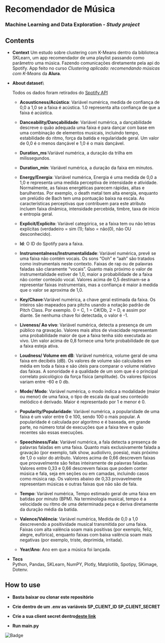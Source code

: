 # **Recomendador de Música**

### Machine Learning and Data Exploration - _Study project_

## Contents

- **Context**
  Um estudo sobre clustering com K-Means dentro da biblioteca SKLearn, um app recomendador de uma playlist passando como parâmetro uma música. Fazendo comunicações diretamente pela api do Spotify. App feito no curso _Clustering aplicado: recomendando músicas com K-Means_ da **Alura**.

- **About dataset**\

  Todos os dados foram retirados do <a href="https://developer.spotify.com/documentation/web-api/reference/get-several-audio-features">Spotify API</a>

  - **Acousticness/Acústica**: Variável numérica, medida de confiança de 0,0 a 1,0 se a faixa é acústica. 1.0 representa alta confiança de que a faixa é acústica.

  - **Danceability/Dançabilidade**: Variável numérica, a dançabilidade descreve o quão adequada uma faixa é para dançar com base em uma combinação de elementos musicais, incluindo tempo, estabilidade do ritmo, força da batida e regularidade geral. Um valor de 0,0 é o menos dançável e 1,0 é o mais dançável.

  - **Duration_ms**:Variável numérica, a duração da trilha em milissegundos.

  - **Duration_min**: Variável numérica, a duração da faixa em minutos.

  - **Energy/Energia**: Variável numérica, Energia é uma medida de 0,0 a 1,0 e representa uma medida perceptiva de intensidade e atividade. Normalmente, as faixas energéticas parecem rápidas, altas e barulhentas. Por exemplo, o death metal tem alta energia, enquanto um prelúdio de Bach tem uma pontuação baixa na escala. As características perceptivas que contribuem para este atributo incluem faixa dinâmica, intensidade percebida, timbre, taxa de início e entropia geral.

  - **Explicit/Explícito**: Variável categórica, se a faixa tem ou não letras explícitas (verdadeiro = sim (1); falso = não(0), não OU desconhecido).

  - **Id**: O ID do Spotify para a faixa.

  - **Instrumentalness/Instrumentalidade**: Variável numérica, prevê se uma faixa não contém vocais. Os sons “Ooh” e “aah” são tratados como instrumentais neste contexto. Faixas de rap ou de palavras faladas são claramente “vocais”. Quanto mais próximo o valor de instrumentalidade estiver de 1,0, maior a probabilidade de a faixa não conter conteúdo vocal. Valores acima de 0,5 destinam-se a representar faixas instrumentais, mas a confiança é maior à medida que o valor se aproxima de 1,0.

  - **Key/Chave**:Variável numérica, a chave geral estimada da faixa. Os inteiros são mapeados para pitchs usando a notação padrão de Pitch Class. Por exemplo. 0 = C, 1 = C#/Db, 2 = D, e assim por diante. Se nenhuma chave foi detectada, o valor é -1.

  - **Liveness/ Ao vivo**: Variável numérica, detecta a presença de um público na gravação. Valores mais altos de vivacidade representam uma probabilidade maior de que a faixa tenha sido executada ao vivo. Um valor acima de 0,8 fornece uma forte probabilidade de que a faixa esteja ativa.

  - **Loudness/ Volume em dB**: Variável numérica, volume geral de uma faixa em decibéis (dB). Os valores de volume são calculados em média em toda a faixa e são úteis para comparar o volume relativo das faixas. A sonoridade é a qualidade de um som que é o principal correlato psicológico da força física (amplitude). Os valores típicos variam entre -60 e 0 db.

  - **Mode/ Modo**: Variável numérica, o modo indica a modalidade (maior ou menor) de uma faixa, o tipo de escala da qual seu conteúdo melódico é derivado. Maior é representado por 1 e menor é 0.

  - **Popularity/Popularidade**: Variável numérica, a popularidade de uma faixa é um valor entre 0 e 100, sendo 100 o mais popular. A popularidade é calculada por algoritmo e é baseada, em grande parte, no número total de execuções que a faixa teve e quão recentes são essas execuções.

  - **Speechiness/Fala**: Variável numérica, a fala detecta a presença de palavras faladas em uma faixa. Quanto mais exclusivamente falada a gravação (por exemplo, talk show, audiolivro, poesia), mais próximo de 1,0 o valor do atributo. Valores acima de 0,66 descrevem faixas que provavelmente são feitas inteiramente de palavras faladas. Valores entre 0,33 e 0,66 descrevem faixas que podem conter música e fala, seja em seções ou em camadas, incluindo casos como música rap. Os valores abaixo de 0,33 provavelmente representam músicas e outras faixas que não são de fala.

  - **Tempo**: Variável numérica, Tempo estimado geral de uma faixa em batidas por minuto (BPM). Na terminologia musical, tempo é a velocidade ou ritmo de uma determinada peça e deriva diretamente da duração média da batida.

  - **Valence/Valência**: Variável numérica, Medida de 0,0 a 1,0 descrevendo a positividade musical transmitida por uma faixa. Faixas com alta valência soam mais positivas (por exemplo, feliz, alegre, eufórica), enquanto faixas com baixa valência soam mais negativas (por exemplo, triste, deprimida, irritada).

  - **Year/Ano**: Ano em que a música foi lançada.

- **Tecs**\
  Python, Pandas, SKLearn, NumPY, Plotly, Matplotlib, Spotipy, SKimage, Dotenv.

## How to use

- **Basta baixar ou clonar este repositório**

- **Crie dentro de um .env as variáveis SP_CLIENT_ID SP_CLIENT_SECRET**

- **Crie a sua client secret dentro<a href="https://developer.spotify.com/dashboard">deste link</a>**

- **Run main.py**

![Badge](https://img.shields.io/badge/Python-Alekk-Green?style=for-the-badge&logo=python&logoColor=white)
